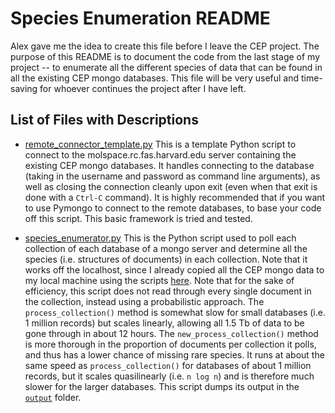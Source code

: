 # Species Enumeration README

Alex gave me the idea to create this file before I leave the CEP project. The purpose of this README is to document the code from the last stage of my project -- to enumerate all the different species of data that can be found in all the existing CEP mongo databases. This file will be very useful and time-saving for whoever continues the project after I have left. 

## List of Files with Descriptions

- [remote_connector_template.py](/ExistingMongoCrawling/SpeciesEnumeration/remote_connector_template.py) This is a template Python script to connect to the molspace.rc.fas.harvard.edu server containing the existing CEP mongo databases. It handles connecting to the database (taking in the username and password as command line arguments), as well as closing the connection cleanly upon exit (even when that exit is done with a `Ctrl-C` command). It is highly recommended that if you want to use Pymongo to connect to the remote databases, to base your code off this script. This basic framework is tried and tested. 

- [species_enumerator.py](/ExistingMongoCrawling/SpeciesEnumeration/species_enumerator.py) This is the Python script used to poll each collection of each database of a mongo server and determine all the species (i.e. structures of documents) in each collection. Note that it works off the localhost, since I already copied all the CEP mongo data to my local machine using the scripts [here](/MigrateDataToLocalMachine). Note that for the sake of efficiency, this script does not read through every single document in the collection, instead using a probabilistic approach. The `process_collection()` method is somewhat slow for small databases (i.e. 1 million records) but scales linearly, allowing all 1.5 Tb of data to be gone through in about 12 hours. The `new_process_collection()` method is more thorough in the proportion of documents per collection it polls, and thus has a lower chance of missing rare species. It runs at about the same speed as `process_collection()` for databases of about 1 million records, but it scales quasilinearly (i.e. `n log n`) and is therefore much slower for the larger databases. This script dumps its output in the [`output`](/ExistingMongoCrawling/SpeciesEnumeration/output) folder. 
